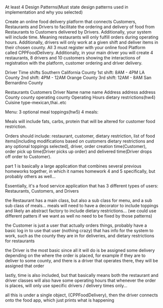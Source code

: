 At least 4 Design Patterns(Must state design patterns used in implementation and why you selected)

Create an online food delivery platform that connects Customers, Restaurants and Drivers to
facilitate the ordering and delivery of food from Restaurants to Customers delivered by Drivers.
Additionally, your system will include time. Meaning restaurants will only fulfill orders during operating
hours. Additionally, drivers will only work at a given shift and deliver items in their chosen county.
All 3 must register with your online food Platform called CPPFoodDelivery. Additionally, in your
main driver you will create 4 restaurants, 8 drivers and 10 customers showing the interactions of
registration with the platform, customer ordering and driver delivery.

Driver Time shifts Southern California County
1st shift: 8AM - 4PM LA County
2nd shift: 4PM - 12AM Orange County
3rd shift: 12AM - 8AM San Bernardino County

Restaurants Customers Driver
Name name name
Address address address
County county operating county
Operating Hours dietary restrictions(hw4)
Cuisine type-mexican,thai..etc

Menu:
3 optional meal toppings(hw5)
4 meals:

Meals will include fats, carbs, protein
that will be altered for customer food
restriction.

Orders should include: restaurant, customer, dietary restriction, list of food items[including
modifications based on customers dietary restrictions and any optional toppings selected], driver, order
creation time(Customer), order pick up time(Driver picks up order) and delivered time(Driver drops off
order to Customer).


part 1 is basically a large application that combines several previous homeworks together, in which it names homework 4 and 5 specifically, but probably others as well...

Essentially, it's a food service application that has 3 different types of users:
Restaurants, Customers, and Drivers

the Restaurant has a main class, but also a sub class for menu, and a sub sub class of meals... meals will need to have a decorator to include toppings and likely an abstract factory to include dietary restrictions...
(we could use different patters if we want as well no need to be fixed by those patterns)

the Customer is just a user that actually orders things, probably have a basic log in to use that user (nothing crazy) that has info for the system to work, such as the county they are in for deliveries, and dietary restrictions for restaurants

the Driver is the most basic since all it will do is be assigned some delivery depending on the where the order is placed, for example if they are to deliver to some county, and there is a driver that operates there, they will be assigned that order

lastly, time is also included, but that basically means both the restaurant and driver classes will also have some operating hours that whenever the order is places, will only use specific drivers / delivery times only...

all this is under a single object, (CPPFoodDelivery), then the driver connects onto the food app, which just prints what is happening
